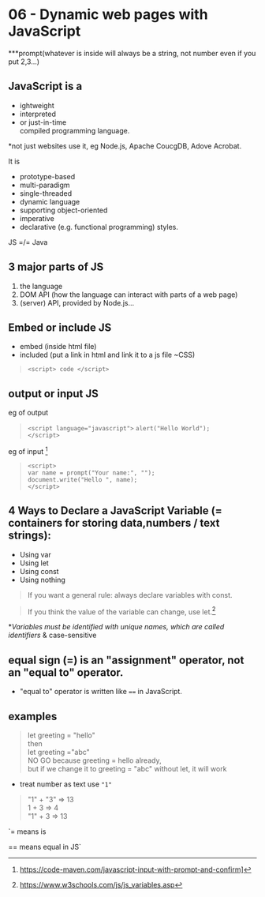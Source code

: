 # 06 - Dynamic web pages with JavaScript

***prompt(whatever is inside will always be a string, not number even if you put 2,3...)

## JavaScript is a  
- ightweight  
- interpreted  
- or just-in-time  
compiled programming language.

*not just websites use it, eg Node.js, Apache CoucgDB, Adove Acrobat.

It is  
- prototype-based  
- multi-paradigm  
- single-threaded  
- dynamic language  
- supporting object-oriented  
- imperative  
- declarative (e.g. functional programming) styles.  

JS =/= Java

## 3 major parts of JS

1. the language  
2. DOM API (how the language can interact with parts of a web page)
3. (server) API, provided by Node.js...

## Embed or include JS

- embed (inside html file)
- included (put a link in html and link it to a js file ~CSS)

>  `<script> code </script>`

## output or input JS
eg of output  
> `<script language="javascript">`
 `alert("Hello World");`  
 `</script>`
 
 eg of input  [^1]  
> `<script>`  
`var name = prompt("Your name:", "");`  
`document.write("Hello ", name);`  
`</script>`




## 4 Ways to Declare a JavaScript Variable (= containers for storing data,numbers / text strings):

- Using var  
- Using let  <let can be changed>
- Using const <cant be changed> 
- Using nothing  

>If you want a general rule: always declare variables with const.

> If you think the value of the variable can change, use let.[^2]

**Variables must be identified with unique names, which are called identifiers* & case-sensitive

## equal sign (=) is an "assignment" operator, not an "equal to" operator.

* "equal to" operator is written like `==` in JavaScript.

## examples

> let greeting = "hello"  
then  
let greeting ="abc"  
NO GO because greeting = hello already,  
but if we change it to greeting = "abc" without let, it will work


* treat number as text use `"1"`

> "1" + "3"  => 13  
> 1 + 3 => 4  
> "1" + 3 => 13


`= means is  

== means equal in JS`

[^1]: https://code-maven.com/javascript-input-with-prompt-and-confirm]

[^2]: https://www.w3schools.com/js/js_variables.asp